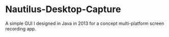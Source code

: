 # Nautilus-Desktop-Capture
A simple GUI I designed in Java in 2013 for a concept multi-platform screen recording app.
